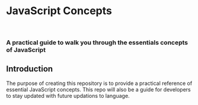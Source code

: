 ﻿<h1>
  JavaScript Concepts
</h1>
<br>
<h3>A practical guide to walk you through the essentials concepts of JavaScript</h3>

## Introduction

The purpose of creating this repository is to provide a practical reference of essential JavaScript concepts. This repo will also be a guide for developers to stay updated with future updations to language.

